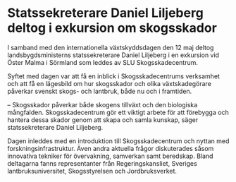 # Statssekreterare Daniel Liljeberg deltog i exkursion om skogsskador

I samband med den internationella växtskyddsdagen den 12 maj deltog landsbygdsministerns statssekreterare Daniel Liljeberg i en exkursion vid Öster Malma i Sörmland som leddes av SLU Skogsskadecentrum.

Syftet med dagen var att få en inblick i Skogsskadecentrums verksamhet och att få en lägesbild om hur skogsskador och olika växtskadegörare påverkar svenskt skogs- och lantbruk, både nu och i framtiden.

– Skogsskador påverkar både skogens tillväxt och den biologiska mångfalden. Skogsskadecentrum gör ett viktigt arbete för att förebygga och hantera dessa skador genom att skapa och samla kunskap, säger statssekreterare Daniel Liljeberg.

Dagen inleddes med en introduktion till Skogsskadecentrum och nyttan med forskningsinfrastruktur. Även andra aktuella frågor diskuterades såsom innovativa tekniker för övervakning, samverkan samt beredskap. Bland deltagarna fanns representanter från Regeringskansliet, Sveriges lantbruksuniversitet, Skogsstyrelsen och Jordbruksverket.
